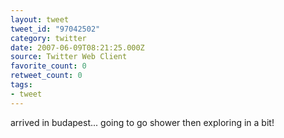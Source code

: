 ```yaml
---
layout: tweet
tweet_id: "97042502"
category: twitter
date: 2007-06-09T08:21:25.000Z
source: Twitter Web Client
favorite_count: 0
retweet_count: 0
tags:
- tweet
---
```


arrived in budapest... going to go shower then exploring in a bit!
